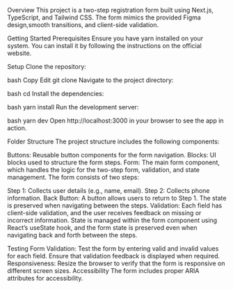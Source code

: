 Overview
This project is a two-step registration form built using Next.js, TypeScript, and Tailwind CSS. The form mimics the provided Figma design,smooth transitions, and client-side validation.

Getting Started
Prerequisites
Ensure you have yarn installed on your system. You can install it by following the instructions on the official website.

Setup
Clone the repository:

bash
Copy
Edit
git clone <repository-url>
Navigate to the project directory:

bash
cd <project-directory>
Install the dependencies:

bash
yarn install
Run the development server:

bash
yarn dev
Open http://localhost:3000 in your browser to see the app in action.

Folder Structure
The project structure includes the following components:

Buttons: Reusable button components for the form navigation.
Blocks: UI blocks used to structure the form steps.
Form: The main form component, which handles the logic for the two-step form, validation, and state management.
The form consists of two steps:

Step 1: Collects user details (e.g., name, email).
Step 2: Collects phone information.
Back Button: A button allows users to return to Step 1. The state is preserved when navigating between the steps.
Validation: Each field has client-side validation, and the user receives feedback on missing or incorrect information.
State is managed within the form component using React’s useState hook, and the form state is preserved even when navigating back and forth between the steps.


Testing
Form Validation: Test the form by entering valid and invalid values for each field. Ensure that validation feedback is displayed when required.
Responsiveness: Resize the browser to verify that the form is responsive on different screen sizes.
 Accessibility
The form includes proper ARIA attributes for accessibility. 